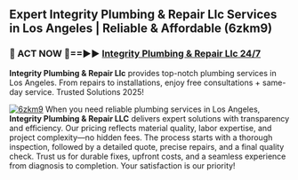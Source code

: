 ## Expert Integrity Plumbing & Repair Llc Services in Los Angeles | Reliable & Affordable (6zkm9)  

<h3>🚿 ACT NOW 🌟==►► <a href="https://tinyurl.com/2ne6vx2x" rel="nofollow">Integrity Plumbing & Repair Llc 24/7</a></h3>

**Integrity Plumbing & Repair Llc** provides top-notch plumbing services in Los Angeles. From repairs to installations, enjoy free consultations + same-day service. Trusted Solutions 2025!

[![6zkm9](https://i.imgur.com/4PFF4AK.jpeg)](https://tinyurl.com/2ne6vx2x)
When you need reliable plumbing services in Los Angeles, **Integrity Plumbing & Repair LLC** delivers expert solutions with transparency and efficiency. Our pricing reflects material quality, labor expertise, and project complexity—no hidden fees. The process starts with a thorough inspection, followed by a detailed quote, precise repairs, and a final quality check. Trust us for durable fixes, upfront costs, and a seamless experience from diagnosis to completion. Your satisfaction is our priority!